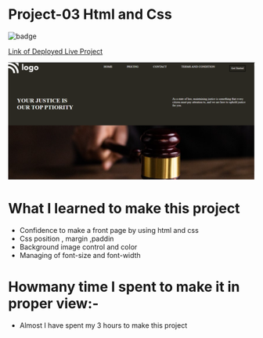 # Project-03 Html and Css

![badge](https://img.shields.io/badge/Project-Court%20Justice-yellow)

[Link of Deployed Live Project](https://courtjusticepage.netlify.app/)

![image](./assets/landingpage.png)

# What I learned to make this project

- Confidence to make a front page by using html and css
- Css position , margin ,paddin 
- Background image control and color
- Managing of font-size and font-width

# Howmany time I spent to make it in proper view:-

- Almost I have spent my 3 hours to make this project